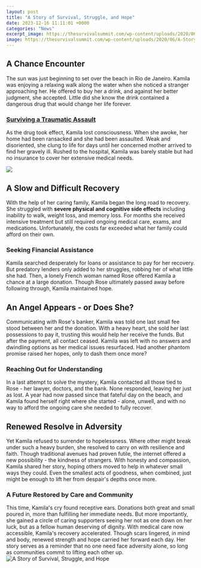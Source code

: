 ```yaml
---
layout: post
title: "A Story of Survival, Struggle, and Hope"
date: 2023-12-16 11:11:01 +0000
categories: "News"
excerpt_image: https://thesurvivalsummit.com/wp-content/uploads/2020/06/A-Story-of-Survival-1-1024x1024.jpg
image: https://thesurvivalsummit.com/wp-content/uploads/2020/06/A-Story-of-Survival-1-1024x1024.jpg
---
```


## A Chance Encounter
The sun was just beginning to set over the beach in Rio de Janeiro. Kamila was enjoying a relaxing walk along the water when she noticed a stranger approaching her. He offered to buy her a drink, and against her better judgment, she accepted. Little did she know the drink contained a dangerous drug that would change her life forever. 
### [Surviving a Traumatic Assault](https://yt.io.vn/collection/alamillo)
As the drug took effect, Kamila lost consciousness. When she awoke, her home had been ransacked and she had been assaulted. Weak and disoriented, she clung to life for days until her concerned mother arrived to find her gravely ill. Rushed to the hospital, Kamila was barely stable but had no insurance to cover her extensive medical needs.

![](https://redemption-press.com/wp-content/uploads/2021/09/Front-cover-SOS-scaled.jpg)
## A Slow and Difficult Recovery
With the help of her caring family, Kamila began the long road to recovery. She struggled with **severe physical and cognitive side effects** including inability to walk, weight loss, and memory loss. For months she received intensive treatment but still required ongoing medical care, exams, and medications. Unfortunately, the costs far exceeded what her family could afford on their own. 
### Seeking Financial Assistance
Kamila searched desperately for loans or assistance to pay for her recovery. But predatory lenders only added to her struggles, robbing her of what little she had. Then, a lonely French woman named Rose offered Kamila a chance at a large donation. Though Rose ultimately passed away before following through, Kamila maintained hope.
## An Angel Appears - or Does She? 
Communicating with Rose's banker, Kamila was told one last small fee stood between her and the donation. With a heavy heart, she sold her last possessions to pay it, trusting this would help her receive the funds. But after the payment, all contact ceased. Kamila was left with no answers and dwindling options as her medical issues resurfaced. Had another phantom promise raised her hopes, only to dash them once more?
### Reaching Out for Understanding 
In a last attempt to solve the mystery, Kamila contacted all those tied to Rose - her lawyer, doctors, and the bank. None responded, leaving her just as lost. A year had now passed since that fateful day on the beach, and Kamila found herself right where she started - alone, unwell, and with no way to afford the ongoing care she needed to fully recover.
## Renewed Resolve in Adversity
Yet Kamila refused to surrender to hopelessness. Where other might break under such a heavy burden, she resolved to carry on with resilience and faith. Though traditional avenues had proven futile, the internet offered a new possibility - the kindness of strangers. With honesty and compassion, Kamila shared her story, hoping others moved to help in whatever small ways they could. Even the smallest acts of goodness, when combined, just might be enough to lift her from despair's depths once more.
### **A Future Restored by Care and Community** 
This time, Kamila's cry found receptive ears. Donations both great and small poured in, more than fulfilling her immediate needs. But more importantly, she gained a circle of caring supporters seeing her not as one down on her luck, but as a fellow human deserving of dignity. With medical care now accessible, Kamila's recovery accelerated. Though scars lingered, in mind and body, renewed strength and hope carried her forward each day. Her story serves as a reminder that no one need face adversity alone, so long as communities commit to lifting each other up.
![A Story of Survival, Struggle, and Hope](https://thesurvivalsummit.com/wp-content/uploads/2020/06/A-Story-of-Survival-1-1024x1024.jpg)